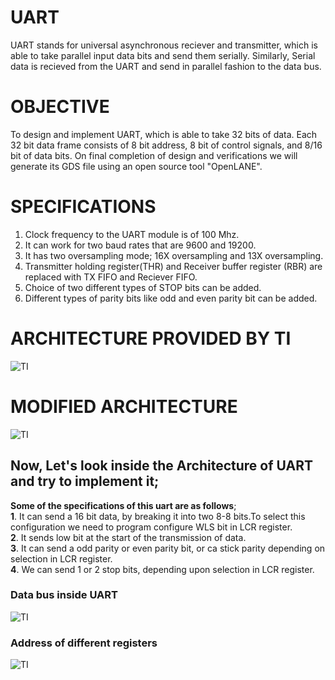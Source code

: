 # UART
UART stands for universal asynchronous reciever and transmitter, which is able to take parallel input data bits and send them serially. Similarly, Serial data is recieved from the UART and send in parallel fashion to the data bus.

# OBJECTIVE
To design and implement UART, which is able to take 32 bits of data. Each 32 bit data frame consists of 8 bit address, 8 bit of control signals, and 8/16 bit of data bits. On final completion of design and verifications we will generate its GDS file using an open source tool "OpenLANE".

# SPECIFICATIONS
1.  Clock frequency to the UART module is of 100 Mhz.
2.  It can work for two baud rates that are 9600 and 19200.
3.  It has two oversampling mode; 16X oversampling and 13X oversampling.
4.  Transmitter holding register(THR) and Receiver buffer register (RBR) are replaced with TX FIFO and Reciever FIFO.
5.  Choice of two different types of STOP bits can be added. 
6.  Different types of parity bits like odd and even parity bit can be added.

# ARCHITECTURE PROVIDED BY TI
![TI](https://user-images.githubusercontent.com/31381446/103456531-2aa85f80-4d1d-11eb-8bd6-aa35630a284e.png)
# MODIFIED ARCHITECTURE
![TI](https://user-images.githubusercontent.com/31381446/103456643-2597e000-4d1e-11eb-962a-99fddfd63232.png)

## Now, Let's look inside the Architecture of UART and try to implement it;
**Some of the specifications of this uart are as follows**; <br />
**1**. It can send a 16 bit data, by breaking it into two 8-8 bits.To select this configuration we need to program configure WLS bit in LCR register. <br />
**2**. It sends low bit at the start of the transmission of data. <br />
**3**. It can send a odd parity or even parity bit, or ca stick parity depending on selection in LCR register. <br />
**4**. We can send 1 or 2 stop bits, depending upon selection in LCR register. <br />

### Data bus inside UART
![TI](https://user-images.githubusercontent.com/31381446/103474449-e58e3700-4dc9-11eb-947e-2b97d79c4176.png)
### Address of different registers
![TI](https://user-images.githubusercontent.com/31381446/103474461-08b8e680-4dca-11eb-9a9a-adf6a49681b7.png)
